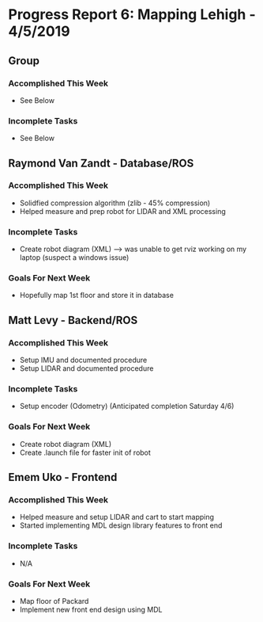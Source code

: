 # Progress Report 6:	Mapping Lehigh -		4/5/2019

## Group

### Accomplished This Week
- See Below
### Incomplete Tasks
- See Below

## Raymond Van Zandt - Database/ROS

### Accomplished This Week
- Solidfied compression algorithm (zlib - 45% compression) 
- Helped measure and prep robot for LIDAR and XML processing

### Incomplete Tasks
- Create robot diagram (XML) --> was unable to get rviz working on my laptop (suspect a windows issue)

### Goals For Next Week
- Hopefully map 1st floor and store it in database

## Matt Levy - Backend/ROS

### Accomplished This Week
- Setup IMU and documented procedure
- Setup LIDAR and documented procedure

### Incomplete Tasks
- Setup encoder (Odometry) (Anticipated completion Saturday 4/6)

### Goals For Next Week
- Create robot diagram (XML)
- Create .launch file for faster init of robot

## Emem Uko - Frontend

### Accomplished This Week
- Helped measure and setup LIDAR and cart to start mapping
- Started implementing MDL design library features to front end

### Incomplete Tasks
- N/A

### Goals For Next Week
- Map floor of Packard
- Implement new front end design using MDL
